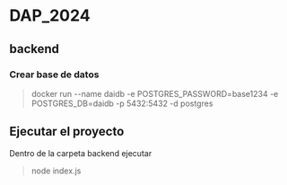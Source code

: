 # DAP_2024

## backend

### Crear base de datos

> docker run --name daidb -e POSTGRES_PASSWORD=base1234 -e POSTGRES_DB=daidb -p 5432:5432 -d postgres

## Ejecutar el proyecto

Dentro de la carpeta backend ejecutar

> node index.js
